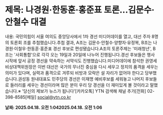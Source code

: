 # **제목: 나경원·한동훈·홍준표 토론...김문수·안철수 대결**

  내용: 국민의힘이 서울 여의도 중앙당사에서 1차 경선 미디어데이를 열고, 대선 주자 8명의 토론회 조를 추첨했습니다.추첨 결과, A조는 김문수·안철수·양향자·유정복, B조는 나경원·이철우·한동훈·홍준표 경선 후보로 편성됐습니다.A조의 토론주제는 '미래청년', B조는 '사회통합'으로 각각 오는 19일과 20일에 나누어 진행됩니다.경선 후보들은 행사 시작에 앞서 공정 경선을 약속하는 서약식도 진행했습니다.미디어데이에 참석한 권영세 비상대책위원장은 이번 대선은 국가의 무너진 중심을 다시 세우고 정치의 품격을 세우는 의미가 있다며, 실력과 품격으로 겨루되 비방과 모략은 설 자리가 없어야 한다고 당부했습니다.권성동 원내대표도 민주당의 경선은 이재명 예비후보를 세워놓고 나머지 후보들로 들러리를 세우는 경선이라며 많은 분이 우리 당 경선을 더 재미있게 볼 것이라고 말했습니다.※ '당신의 제보가 뉴스가 됩니다'[카카오톡] YTN 검색해 채널 추가[전화] 02-398-8585[메일] social@ytn.co.kr

  **날짜: 2025.04.18. 오전 1:042025.04.18. 오전 1:06**